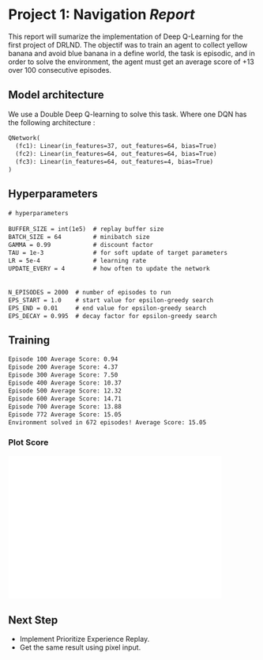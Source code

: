 # Project 1: Navigation *Report*

This report will sumarize the implementation of Deep Q-Learning for the first project of DRLND.
The objectif was to train an agent to collect yellow banana and avoid blue banana in a define world, the task is episodic, and in order to solve the environment, the agent must get an average score of +13 over 100 consecutive episodes.


## Model architecture

We use a Double Deep Q-learning to solve this task. 
Where one DQN has the following architecture : 

```
QNetwork(
  (fc1): Linear(in_features=37, out_features=64, bias=True)
  (fc2): Linear(in_features=64, out_features=64, bias=True)
  (fc3): Linear(in_features=64, out_features=4, bias=True)
)
```

## Hyperparameters

```
# hyperparameters

BUFFER_SIZE = int(1e5)  # replay buffer size
BATCH_SIZE = 64         # minibatch size
GAMMA = 0.99            # discount factor
TAU = 1e-3              # for soft update of target parameters
LR = 5e-4               # learning rate 
UPDATE_EVERY = 4        # how often to update the network


N_EPISODES = 2000  # number of episodes to run
EPS_START = 1.0    # start value for epsilon-greedy search
EPS_END = 0.01     # end value for epsilon-greedy search
EPS_DECAY = 0.995  # decay factor for epsilon-greedy search

```

## Training

```
Episode 100	Average Score: 0.94
Episode 200	Average Score: 4.37
Episode 300	Average Score: 7.50
Episode 400	Average Score: 10.37
Episode 500	Average Score: 12.32
Episode 600	Average Score: 14.71
Episode 700	Average Score: 13.88
Episode 772	Average Score: 15.05
Environment solved in 672 episodes!	Average Score: 15.05
```

### Plot Score 
![DDQN.png](Double_DQN.png)

## Next Step

* Implement Prioritize Experience Replay.
* Get the same result using pixel input.